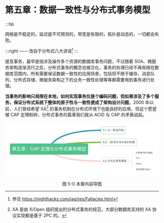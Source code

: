# 第五章：数据一致性与分布式事务模型

:::tip <a/>

网络是不稳定的，延迟是不可预测的，带宽是有限的，拓扑是动态的，一切都会失败。

:::right
—— 改自于分布式八大谬误[^1]
:::


提及事务，最早是指涉及操作多个资源的数据库事务问题，不过随着 SOA、微服务架构逐渐流行之后，分布式事务的概念也被泛化，事务的处理已经不再局限在数据库范围内，所有需要保证数据一致性的应用场景，包括但不限于缓存、消息队列、分布式存储、微服务架构之下的业务一致性处理等等都需要用到事务进行处理。

**当事务的影响只局限在本地，如何实现事务仅是个编码问题，但如果涉及了多个服务，保证分布式系统下整体的原子性与一致性便成了架构设计问题**。2000 年以前，人们曾经希望 XA[^2] 的事务机制在分布式环境下也能良好的应用，但这个愿望被 CAP 定理粉碎，分布式事务的篇章我们就从 ACID 与 CAP 的矛盾说起。

<div  align="center">
	<img src="../assets/distributed-transaction-summary.png" width = "550"  align=center />
	<p>图 5-0 本章内容导图</p>
</div>


[^1]: 参见 https://nighthacks.com/jag/res/Fallacies.html
[^2]: XA 是由 X/Open 组织提出的分布式事务的规范，大部分数据库支持的 XA 协议实现都是基于 2PC 的。